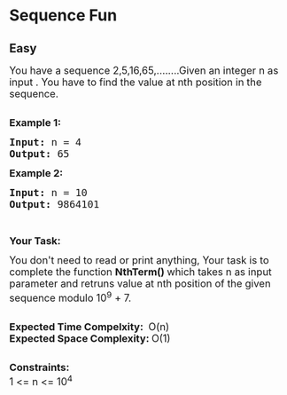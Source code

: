 # Sequence Fun
## Easy
<div class="problems_problem_content__Xm_eO" style="user-select: auto;"><p style="user-select: auto;"><span style="font-size: 18px; user-select: auto;">You have a sequence 2,5,16,65,........Given an integer n as input .&nbsp;You have to find the value at nth position in the sequence.</span><br style="user-select: auto;">
&nbsp;</p>

<p style="user-select: auto;"><span style="font-size: 18px; user-select: auto;"><strong style="user-select: auto;">Example 1:</strong></span></p>

<pre style="position: relative; user-select: auto;"><span style="font-size: 18px; user-select: auto;"><strong style="user-select: auto;">Input: </strong>n = 4
<strong style="user-select: auto;">Output: </strong>65</span>
<div class="open_grepper_editor" title="Edit &amp; Save To Grepper" style="user-select: auto;"></div></pre>

<p style="user-select: auto;"><span style="font-size: 18px; user-select: auto;"><strong style="user-select: auto;">Example 2:</strong></span></p>

<pre style="position: relative; user-select: auto;"><span style="font-size: 18px; user-select: auto;"><strong style="user-select: auto;">Input: </strong>n = 10
<strong style="user-select: auto;">Output: </strong>9864101</span>
<div class="open_grepper_editor" title="Edit &amp; Save To Grepper" style="user-select: auto;"></div></pre>

<p style="user-select: auto;">&nbsp;</p>

<p style="user-select: auto;"><span style="font-size: 18px; user-select: auto;"><strong style="user-select: auto;">Your Task:</strong></span></p>

<p style="user-select: auto;"><span style="font-size: 18px; user-select: auto;">You don't need to read or print anything, Your task is to complete the function&nbsp;<strong style="user-select: auto;">NthTerm()&nbsp;</strong>which takes n as input parameter and retruns value at nth position of the given sequence modulo 10<sup style="user-select: auto;">9</sup>&nbsp;+ 7.</span><br style="user-select: auto;">
&nbsp;</p>

<p style="user-select: auto;"><span style="font-size: 18px; user-select: auto;"><strong style="user-select: auto;">Expected Time Compelxity:&nbsp;</strong>&nbsp;O(n)<br style="user-select: auto;">
<strong style="user-select: auto;">Expected Space Complexity:&nbsp;</strong>O(1)</span><br style="user-select: auto;">
&nbsp;</p>

<p style="user-select: auto;"><span style="font-size: 18px; user-select: auto;"><strong style="user-select: auto;">Constraints:</strong><br style="user-select: auto;">
1 &lt;= n &lt;= 10<sup style="user-select: auto;">4</sup></span></p>
</div>